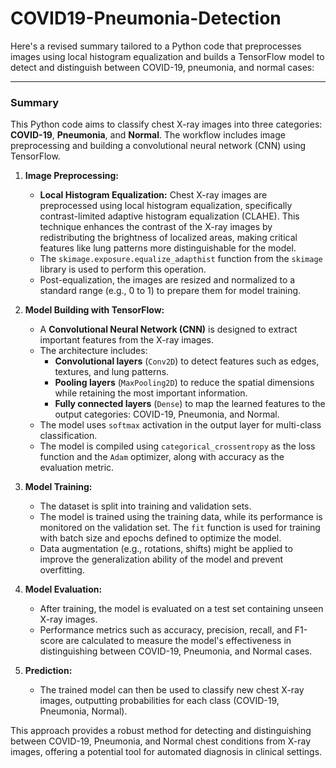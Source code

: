 # COVID19-Pneumonia-Detection

Here's a revised summary tailored to a Python code that preprocesses images using local histogram equalization and builds a TensorFlow model to detect and distinguish between COVID-19, pneumonia, and normal cases:

---

### Summary

This Python code aims to classify chest X-ray images into three categories: **COVID-19**, **Pneumonia**, and **Normal**. The workflow includes image preprocessing and building a convolutional neural network (CNN) using TensorFlow.

1. **Image Preprocessing:**
   - **Local Histogram Equalization:** Chest X-ray images are preprocessed using local histogram equalization, specifically contrast-limited adaptive histogram equalization (CLAHE). This technique enhances the contrast of the X-ray images by redistributing the brightness of localized areas, making critical features like lung patterns more distinguishable for the model.
   - The `skimage.exposure.equalize_adapthist` function from the `skimage` library is used to perform this operation.
   - Post-equalization, the images are resized and normalized to a standard range (e.g., 0 to 1) to prepare them for model training.

2. **Model Building with TensorFlow:**
   - A **Convolutional Neural Network (CNN)** is designed to extract important features from the X-ray images.
   - The architecture includes:
     - **Convolutional layers** (`Conv2D`) to detect features such as edges, textures, and lung patterns.
     - **Pooling layers** (`MaxPooling2D`) to reduce the spatial dimensions while retaining the most important information.
     - **Fully connected layers** (`Dense`) to map the learned features to the output categories: COVID-19, Pneumonia, and Normal.
   - The model uses `softmax` activation in the output layer for multi-class classification.
   - The model is compiled using `categorical_crossentropy` as the loss function and the `Adam` optimizer, along with accuracy as the evaluation metric.

3. **Model Training:**
   - The dataset is split into training and validation sets.
   - The model is trained using the training data, while its performance is monitored on the validation set. The `fit` function is used for training with batch size and epochs defined to optimize the model.
   - Data augmentation (e.g., rotations, shifts) might be applied to improve the generalization ability of the model and prevent overfitting.

4. **Model Evaluation:**
   - After training, the model is evaluated on a test set containing unseen X-ray images.
   - Performance metrics such as accuracy, precision, recall, and F1-score are calculated to measure the model's effectiveness in distinguishing between COVID-19, Pneumonia, and Normal cases.

5. **Prediction:**
   - The trained model can then be used to classify new chest X-ray images, outputting probabilities for each class (COVID-19, Pneumonia, Normal).

This approach provides a robust method for detecting and distinguishing between COVID-19, Pneumonia, and Normal chest conditions from X-ray images, offering a potential tool for automated diagnosis in clinical settings.
